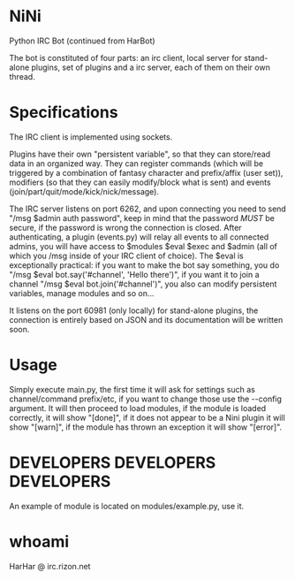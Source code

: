 NiNi
====

Python IRC Bot (continued from HarBot)

The bot is constituted of four parts: an irc client, local server for stand-alone plugins, set of plugins and a irc server, each of them on their own thread.

Specifications
====
The IRC client is implemented using sockets.

Plugins have their own "persistent variable", so that they can store/read data in an organized way. They can register commands (which will be triggered by a combination of fantasy character and prefix/affix (user set)), modifiers (so that they can easily modify/block what is sent) and events (join/part/quit/mode/kick/nick/message).

The IRC server listens on port 6262, and upon connecting you need to send "/msg $admin auth password", keep in mind that the password *MUST* be secure, if the password is wrong the connection is closed. After authenticating, a plugin (events.py) will relay all events to all connected admins, you will have access to $modules $eval $exec and $admin (all of which you /msg inside of your IRC client of choice). The $eval is exceptionally practical: if you want to make the bot say something, you do "/msg $eval bot.say('#channel', 'Hello there')", if you want it to join a channel "/msg $eval bot.join('#channel')", you also can modify persistent variables, manage modules and so on...

It listens on the port 60981 (only locally) for stand-alone plugins, the connection is entirely based on JSON and its documentation will be written soon.

Usage
====
Simply execute main.py, the first time it will ask for settings such as channel/command prefix/etc, if you want to change those use the --config argument. It will then proceed to load modules, if the module is loaded correctly, it will show "[done]", if it does not appear to be a Nini plugin it will show "[warn]", if the module has thrown an exception it will show "[error]".

DEVELOPERS DEVELOPERS DEVELOPERS
====
An example of module is located on modules/example.py, use it.

whoami
====
HarHar @ irc.rizon.net
